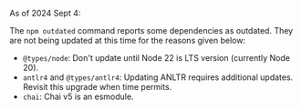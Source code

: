 As of 2024 Sept 4:

The `npm outdated` command reports some dependencies as outdated. They are not being updated at this time for the reasons given below:

- `@types/node`: Don't update until Node 22 is LTS version (currently Node 20).
- `antlr4` and `@types/antlr4`: Updating ANLTR requires additional updates. Revisit this upgrade when time permits.
- `chai`: Chai v5 is an esmodule.
